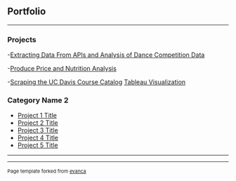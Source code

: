 ## Portfolio

---

### Projects 

-[Extracting Data From APIs and Analysis of Dance Competition Data](https://github.com/nataliecpe/World-Dance-Sport)

-[Produce Price and Nutrition Analysis](https://github.com/nataliecpe/USDA-data)

-[Scraping the UC Davis Course Catalog](https://github.com/nataliecpe/catalog_scraper)
  [Tableau Visualization](https://public.tableau.com/app/profile/natalie.perillo/viz/UCDavisCourseCatalog/Dashboard1)


### Category Name 2

- [Project 1 Title](http://example.com/)
- [Project 2 Title](http://example.com/)
- [Project 3 Title](http://example.com/)
- [Project 4 Title](http://example.com/)
- [Project 5 Title](http://example.com/)

---




---
<p style="font-size:11px">Page template forked from <a href="https://github.com/evanca/quick-portfolio">evanca</a></p>
<!-- Remove above link if you don't want to attibute -->
